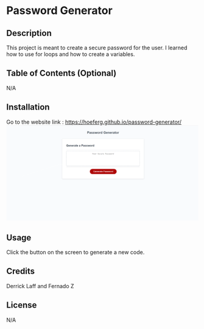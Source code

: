 # Password Generator

## Description

This project is meant to create a secure password for the user. I learned how to use for loops and how to create a variables.
## Table of Contents (Optional)

N/A

## Installation

Go to the website link : https://hoeferg.github.io/password-generator/
![Screenshot](./css/screenshot.png)
## Usage

Click the button on the screen to generate a new code. 

## Credits

Derrick Laff and Fernado Z

## License

N/A

